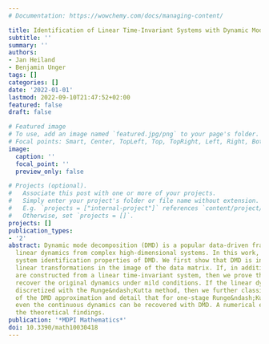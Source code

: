 ```yaml
---
# Documentation: https://wowchemy.com/docs/managing-content/

title: Identification of Linear Time-Invariant Systems with Dynamic Mode Decomposition
subtitle: ''
summary: ''
authors:
- Jan Heiland
- Benjamin Unger
tags: []
categories: []
date: '2022-01-01'
lastmod: 2022-09-10T21:47:52+02:00
featured: false
draft: false

# Featured image
# To use, add an image named `featured.jpg/png` to your page's folder.
# Focal points: Smart, Center, TopLeft, Top, TopRight, Left, Right, BottomLeft, Bottom, BottomRight.
image:
  caption: ''
  focal_point: ''
  preview_only: false

# Projects (optional).
#   Associate this post with one or more of your projects.
#   Simply enter your project's folder or file name without extension.
#   E.g. `projects = ["internal-project"]` references `content/project/deep-learning/index.md`.
#   Otherwise, set `projects = []`.
projects: []
publication_types:
- '2'
abstract: Dynamic mode decomposition (DMD) is a popular data-driven framework to extract
  linear dynamics from complex high-dimensional systems. In this work, we study the
  system identification properties of DMD. We first show that DMD is invariant under
  linear transformations in the image of the data matrix. If, in addition, the data
  are constructed from a linear time-invariant system, then we prove that DMD can
  recover the original dynamics under mild conditions. If the linear dynamics are
  discretized with the Runge&ndash;Kutta method, then we further classify the error
  of the DMD approximation and detail that for one-stage Runge&ndash;Kutta methods;
  even the continuous dynamics can be recovered with DMD. A numerical example illustrates
  the theoretical findings.
publication: '*MDPI Mathematics*'
doi: 10.3390/math10030418
---
```

